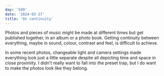 ```yaml
---
day: '589'
date: '2024-03-27'
title: 'On continuity'
---
```


Photos and pieces of music might be made at different times but get published together, in an album or a photo book. Getting continuity between everything, maybe in sound, colour, contrast and feel, is difficult to achieve.

In some recent photos, changeable light and camera settings made everything look just a little separate despite all depicting time and space in close proximity. I didn't really want to fall into the preset trap, but I do want to make the photos look like they belong.
